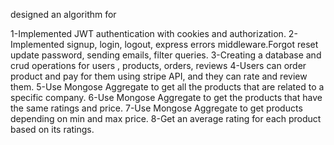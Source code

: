 designed an algorithm for
 
 1-Implemented JWT authentication with cookies and authorization.
 2-Implemented signup, login, logout, express errors middleware.Forgot reset update password, sending 
 emails, filter queries.
 3-Creating a database and crud operations for users , products, orders, reviews 
 4-Users can order product and pay for them using stripe API, and they can rate and review them.
 5-Use Mongose Aggregate to get all the products that are related to a specific company.
 6-Use Mongose Aggregate to get the products that have the same ratings and price.
 7-Use Mongose Aggregate to get products depending on min and max price. 
 8-Get an average rating for each product based on its ratings.

